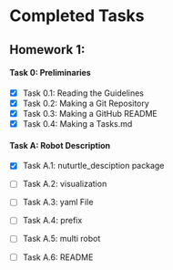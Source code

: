 # Completed Tasks
## Homework 1:
#### Task 0: Preliminaries
- [x] Task 0.1: Reading the Guidelines
- [x] Task 0.2: Making a Git Repository
- [x] Task 0.3: Making a GitHub README
- [x] Task 0.4: Making a Tasks.md
#### Task A: Robot Description
- [x] Task A.1: nuturtle_desciption package
- [ ] Task A.2: visualization
- [ ] Task A.3: yaml File 
- [ ] Task A.4: prefix
- [ ] Task A.5: multi robot
- [ ] Task A.6: README

